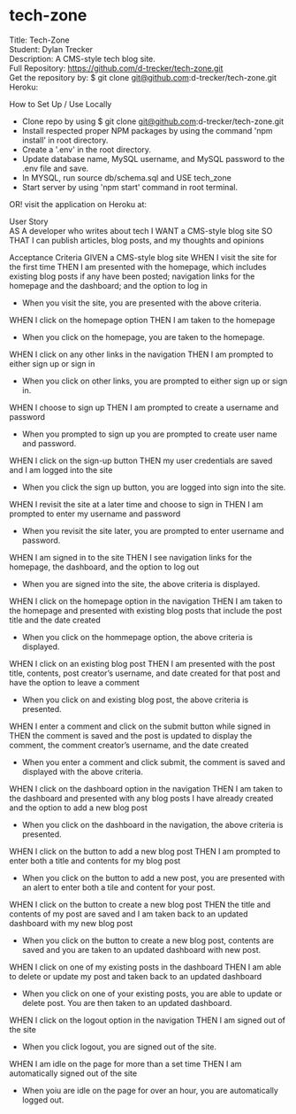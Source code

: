 # tech-zone

Title: Tech-Zone</br>
Student: Dylan Trecker</br>
Description: A CMS-style tech blog site.</br>
Full Repository: https://github.com/d-trecker/tech-zone.git</br>
Get the repository by: $ git clone git@github.com:d-trecker/tech-zone.git </br>
Heroku: </br>

How to Set Up / Use Locally</br>
- Clone repo by using $ git clone git@github.com:d-trecker/tech-zone.git
- Install respected proper NPM packages by using the command 'npm install' in root directory. 
- Create a '.env' in the root directory.
- Update database name, MySQL username, and MySQL password to the .env file and save. 
- In MYSQL, run source db/schema.sql and USE tech_zone
- Start server by using 'npm start' command in root terminal. 

OR! visit the application on Heroku at: 

User Story </br>
AS A developer who writes about tech
I WANT a CMS-style blog site
SO THAT I can publish articles, blog posts, and my thoughts and opinions

Acceptance Criteria
GIVEN a CMS-style blog site
WHEN I visit the site for the first time
THEN I am presented with the homepage, which includes existing blog posts if any have been posted; navigation links for the homepage and the dashboard; and the option to log in

- When you visit the site, you are presented with the above criteria. 

WHEN I click on the homepage option
THEN I am taken to the homepage

- When you click on the homepage, you are taken to the homepage. 

WHEN I click on any other links in the navigation
THEN I am prompted to either sign up or sign in

- When you click on other links, you are prompted to either sign up or sign in. 

WHEN I choose to sign up
THEN I am prompted to create a username and password

- When you prompted to sign up you are prompted to create user name and password. 

WHEN I click on the sign-up button
THEN my user credentials are saved and I am logged into the site

- When you click the sign up button, you are logged into sign into the site. 

WHEN I revisit the site at a later time and choose to sign in
THEN I am prompted to enter my username and password

- When you revisit the site later, you are prompted to enter username and password. 

WHEN I am signed in to the site
THEN I see navigation links for the homepage, the dashboard, and the option to log out

- When you are signed into the site, the above criteria is displayed. 

WHEN I click on the homepage option in the navigation
THEN I am taken to the homepage and presented with existing blog posts that include the post title and the date created

- When you click on the hommepage option, the above criteria is displayed. 

WHEN I click on an existing blog post
THEN I am presented with the post title, contents, post creator’s username, and date created for that post and have the option to leave a comment

- When you click on and existing blog post, the above criteria is presented. 

WHEN I enter a comment and click on the submit button while signed in
THEN the comment is saved and the post is updated to display the comment, the comment creator’s username, and the date created

- When you enter a comment and click submit, the comment is saved and displayed with the above criteria. 

WHEN I click on the dashboard option in the navigation
THEN I am taken to the dashboard and presented with any blog posts I have already created and the option to add a new blog post

- When you click on the dashboard in the navigation, the above criteria is presented. 

WHEN I click on the button to add a new blog post
THEN I am prompted to enter both a title and contents for my blog post

- When you click on the button to add a new post, you are presented with an alert to enter both a tile and content for your post. 

WHEN I click on the button to create a new blog post
THEN the title and contents of my post are saved and I am taken back to an updated dashboard with my new blog post

- When you click on the button to create a new blog post, contents are saved and you are taken to an updated dashboard with new post. 

WHEN I click on one of my existing posts in the dashboard
THEN I am able to delete or update my post and taken back to an updated dashboard

- When you click on one of your existing posts, you are able to update or delete post. You are then taken to an updated dashboard. 

WHEN I click on the logout option in the navigation
THEN I am signed out of the site

- When you click logout, you are signed out of the site. 

WHEN I am idle on the page for more than a set time
THEN I am automatically signed out of the site 

- When yoiu are idle on the page for over an hour, you are automatically logged out. 